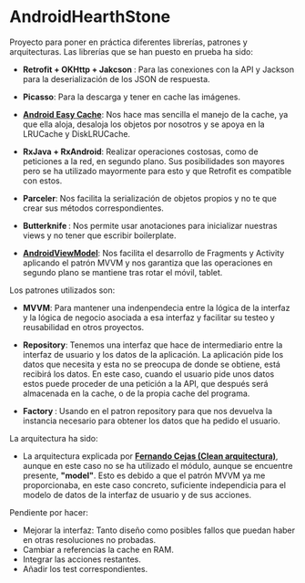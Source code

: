 # AndroidHearthStone
Proyecto para poner en práctica diferentes librerías, patrones y arquitecturas. Las librerías
que se han puesto en prueba ha sido:

  - <b> Retrofit + OKHttp + Jakcson </b>: Para las conexiones con la API y Jackson para la deserialización 
  de los JSON de respuesta.
  
  - <b>Picasso</b>: Para la descarga y tener en cache las imágenes.
  
  - <b>**[Android Easy Cache](https://github.com/vincentbrison/android-easy-cache)**</b>: Nos hace mas sencilla el manejo de la cache, ya que ella
  aloja, desaloja los objetos por nosotros y se apoya en la LRUCache y DiskLRUCache.
  
  - <b>RxJava + RxAndroid</b>: Realizar operaciones costosas, como de peticiones a la red, en segundo
  plano. Sus posibilidades son mayores pero se ha utilizado mayormente para esto y que Retrofit
  es compatible con estos. 
  
  - <b>Parceler</b>: Nos facilita la serialización de objetos propios y no te que crear sus métodos 
  correspondientes.
  
  - <b>Butterknife </b>: Nos permite usar anotaciones para inicializar nuestras views y no tener que
  escribir boilerplate.
  
  - <b>**[AndroidViewModel](https://github.com/inloop/AndroidViewModel)**</b>: Nos facilita el desarrollo de Fragments y Activity aplicando el patrón MVVM
  y nos garantiza que las operaciones en segundo plano se mantiene tras rotar el móvil, tablet.
  
Los patrones utilizados son:

  - <b>MVVM</b>: Para mantener una indenpendecia entre la lógica de la interfaz y la lógica de negocio
  asociada a esa interfaz y facilitar su testeo y reusabilidad en otros proyectos.
  
  - <b>Repository</b>: Tenemos una interfaz que hace de intermediario entre la interfaz de usuario y 
  los datos de la aplicación. La aplicación pide los datos que necesita y esta no se preocupa
  de donde se obtiene, está recibirá los datos. En este caso, cuando el usuario pide unos datos
  estos puede proceder de una petición a la API, que después será almacenada en la cache, o de
  la propia cache del programa.
  
  - <b> Factory </b>: Usando en el patron repository para que nos devuelva la instancia necesario para
  obtener los datos que ha pedido el usuario. 
  
La arquitectura ha sido:

  - La arquitectura explicada por **[Fernando Cejas (Clean arquitectura)](http://fernandocejas.com/2015/07/18/architecting-android-the-evolution/)**, aunque en este caso no 
  se ha utilizado el módulo, aunque se encuentre presente, <b>"model"</b>. Esto es debido a que el
  patrón MVVM ya me proporcionaba, en este caso concreto, suficiente independicia para el 
  modelo de datos de la interfaz de usuario y de sus acciones.
  
Pendiente por hacer:
  
  - Mejorar la interfaz: Tanto diseño como posibles fallos que puedan haber en otras resoluciones no probadas.
  - Cambiar a referencias la cache en RAM.
  - Integrar las acciones restantes.
  - Añadir los test correspondientes.
